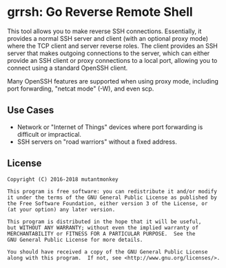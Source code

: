 # grrsh: Go Reverse Remote Shell

This tool allows you to make reverse SSH connections. Essentially, it provides
a normal SSH server and client (with an optional proxy mode) where the TCP
client and server reverse roles. The client provides an SSH server that makes
outgoing connections to the server, which can either provide an SSH client or
proxy connections to a local port, allowing you to connect using a standard
OpenSSH client.

Many OpenSSH features are supported when using proxy mode, including port
forwarding, "netcat mode" (-W), and even scp.

## Use Cases
* Network or "Internet of Things" devices where port forwarding is difficult or
  impractical.
* SSH servers on "road warriors" without a fixed address.

## License
```
Copyright (C) 2016-2018 mutantmonkey

This program is free software: you can redistribute it and/or modify
it under the terms of the GNU General Public License as published by
the Free Software Foundation, either version 3 of the License, or
(at your option) any later version.

This program is distributed in the hope that it will be useful,
but WITHOUT ANY WARRANTY; without even the implied warranty of
MERCHANTABILITY or FITNESS FOR A PARTICULAR PURPOSE.  See the
GNU General Public License for more details.

You should have received a copy of the GNU General Public License
along with this program.  If not, see <http://www.gnu.org/licenses/>.
```
